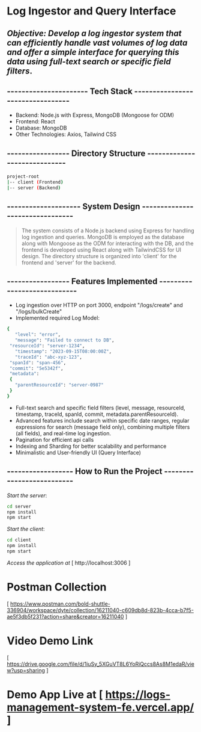# Log Ingestor and Query Interface

## _Objective: Develop a log ingestor system that can efficiently handle vast volumes of log data and offer a simple interface for querying this data using full-text search or specific field filters_.

## ---------------------- Tech Stack ---------------------------------
- Backend: Node.js with Express, MongoDB (Mongoose for ODM)
- Frontend: React
- Database: MongoDB
- Other Technologies: Axios, Tailwind CSS

## ----------------- Directory Structure -----------------------------
```sh
project-root
|-- client (Frontend)
|-- server (Backend)
```
## -------------------- System Design --------------------------------
> The system consists of a Node.js backend using Express for handling log ingestion and queries. MongoDB is employed as the database along with Mongoose as the ODM for interacting with the DB, and the frontend is developed using React along with TailwindCSS for UI design. The directory structure is organized into 'client' for the frontend and 'server' for the backend.

## ----------------- Features Implemented ----------------------------
 - Log ingestion over HTTP on port 3000, endpoint "/logs/create" and "/logs/bulkCreate"
 - Implemented required Log Model:
 ```sh 
{
	"level": "error",
	"message": "Failed to connect to DB",
  "resourceId": "server-1234",
	"timestamp": "2023-09-15T08:00:00Z",
	"traceId": "abc-xyz-123",
  "spanId": "span-456",
  "commit": "5e5342f",
  "metadata": 
  {
    "parentResourceId": "server-0987"
  }
} 
```
 - Full-text search and specific field filters (level, message, resourceId, timestamp, traceId, spanId, commit, metadata.parentResourceId).
 - Advanced features include search within specific date ranges, regular expressions for search (message field only), combining multiple filters (all fields), and real-time log ingestion.
 - Pagination for efficient api calls
 - Indexing and Sharding for better scalability and performance
 - Minimalistic and User-friendly UI (Query Interface)

## ------------------ How to Run the Project --------------------------
_Start the server_:
```sh
cd server
npm install
npm start
```
_Start the client_:
```sh
cd client
npm install
npm start
```
_Access the application at_ [ http://localhost:3006 ]
# Postman Collection
[ https://www.postman.com/bold-shuttle-336904/workspace/dyte/collection/16211040-c609db8d-823b-4cca-b7f5-ae5f3db5f231?action=share&creator=16211040 ]

# Video Demo Link
[ https://drive.google.com/file/d/1iuSy_5XGuVT8L6YoRiQccs8As8M1edaR/view?usp=sharing ]

# Demo App Live at [ https://logs-management-system-fe.vercel.app/ ]